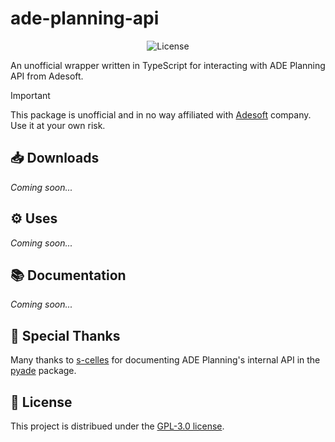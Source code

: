 # ade-planning-api

<p align="center">
<!--   <img alt="Version" src="https://img.shields.io/npm/v/ade-planning-api?style=for-the-badge"> -->
<!--   <img alt="Downloads" src="https://img.shields.io/npm/dv/ade-planning-api?style=for-the-badge"> -->
  <img alt="License" src="https://img.shields.io/github/license/ilo80/ade-planning-api?style=for-the-badge">
</p>

An unofficial wrapper written in TypeScript for interacting with ADE Planning API from Adesoft.

> [!important]
> This package is unofficial and in no way affiliated with [Adesoft](https://www.adesoft.com/) company. Use it at your own risk.

## 📥 Downloads
*Coming soon...*

## ⚙️ Uses
*Coming soon...*

## 📚 Documentation
*Coming soon...*

## 🙏 Special Thanks 
Many thanks to [s-celles](https://github.com/s-celles/) for documenting ADE Planning's internal API in the [pyade](https://github.com/s-celles/pyade) package.

## 📜 License
This project is distribued under the [GPL-3.0 license](https://github.com/ilo80/ade-planning-api?tab=GPL-3.0-1-ov-file).
